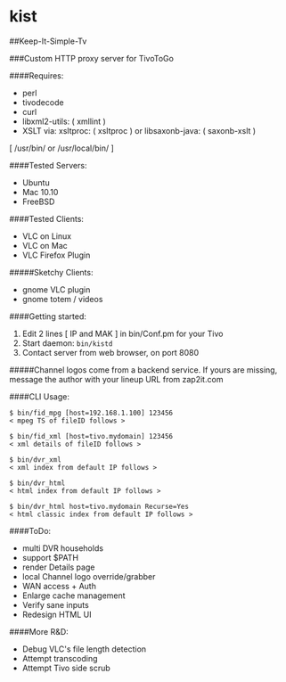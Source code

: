 # kist
##Keep-It-Simple-Tv

###Custom HTTP proxy server for TivoToGo

####Requires:

* perl
* tivodecode
* curl
* libxml2-utils: ( xmllint )
* XSLT via:
xsltproc: ( xsltproc ) or 
libsaxonb-java: ( saxonb-xslt )

[ /usr/bin/ or /usr/local/bin/ ]

####Tested Servers:

*  Ubuntu
*  Mac 10.10
*  FreeBSD

####Tested Clients:

* VLC on Linux  
* VLC on Mac
* VLC Firefox Plugin

#####Sketchy Clients:

* gnome VLC plugin
* gnome totem / videos

####Getting started:

1. Edit 2 lines [ IP and MAK ] in bin/Conf.pm for your Tivo
2. Start daemon: `bin/kistd`
3. Contact server from web browser, on port 8080

#####Channel logos come from a backend service.  If yours are missing, message the author with your lineup URL from zap2it.com

####CLI Usage:

    $ bin/fid_mpg [host=192.168.1.100] 123456
    < mpeg TS of fileID follows >

    $ bin/fid_xml [host=tivo.mydomain] 123456
    < xml details of fileID follows >

    $ bin/dvr_xml 
    < xml index from default IP follows >

    $ bin/dvr_html
    < html index from default IP follows >
    
    $ bin/dvr_html host=tivo.mydomain Recurse=Yes
    < html classic index from default IP follows >
 
####ToDo:

* multi DVR households
* support $PATH
* render Details page
* local Channel logo override/grabber
* WAN access + Auth
* Enlarge cache management
* Verify sane inputs
* Redesign HTML UI

####More R&D:

* Debug VLC's file length detection
* Attempt transcoding
* Attempt Tivo side scrub
